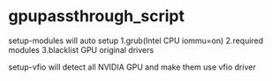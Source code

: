 # gpupassthrough_script

setup-modules will auto setup 
1.grub(Intel CPU iommu=on) 
2.required modules 
3.blacklist GPU original drivers 

setup-vfio will detect all NVIDIA GPU and make them use vfio driver
